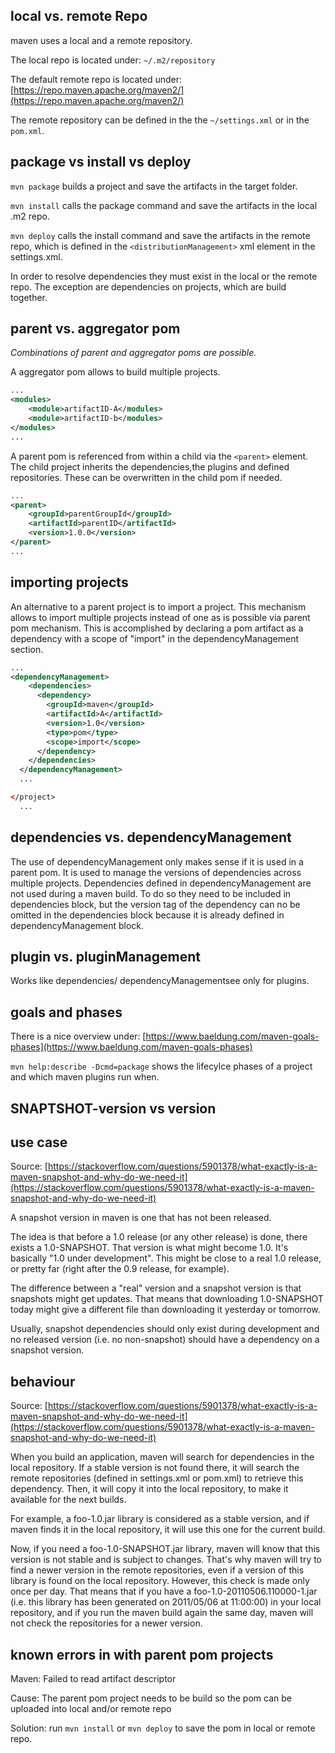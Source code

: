 ## local vs. remote Repo

maven uses a local and a remote repository. 

The local repo is located under: ``~/.m2/repository``

The default remote repo is located under: [https://repo.maven.apache.org/maven2/](https://repo.maven.apache.org/maven2/)

The remote repository can be defined in the the ``~/settings.xml`` or in the ``pom.xml``.


## package vs install vs deploy

``mvn package`` builds a project and save the artifacts in the target folder.

``mvn install`` calls the package command and save the artifacts in the local .m2 repo.


``mvn deploy`` calls the install command and save the artifacts in the remote repo, which is defined in the ``<distributionManagement>`` xml element in the settings.xml.

In order to resolve dependencies they must exist in the local or the remote repo. The exception are dependencies on projects, which are build together.

## parent vs. aggregator pom

*Combinations of parent and aggregator poms are possible.*

A aggregator pom allows to build multiple projects.  
```xml
...
<modules>
    <module>artifactID-A</modules>
    <module>artifactID-b</modules>
</modules>
...
```

A parent pom is referenced from within a child via the ``<parent>`` element. The child project inherits the dependencies,the plugins and defined repositories. These can be overwritten in the child pom if needed.

```xml
...
<parent>
    <groupId>parentGroupId</groupId>
    <artifactId>parentID</artifactId>
    <version>1.0.0</version>
</parent>
...

```

## importing projects

An alternative to a parent project is to import a project. This mechanism allows to import multiple projects instead of one as is possible via parent pom mechanism. This is accomplished by declaring a pom artifact as a dependency with a scope of "import" in the dependencyManagement section.

```xml
...
<dependencyManagement>
    <dependencies>
      <dependency>
        <groupId>maven</groupId>
        <artifactId>A</artifactId>
        <version>1.0</version>
        <type>pom</type>
        <scope>import</scope>
      </dependency>
    </dependencies>
  </dependencyManagement>
  ...

</project>
  ...
```

## dependencies vs. dependencyManagement

The use of dependencyManagement only makes sense if it is used in a parent pom. It is used to manage the versions of dependencies across multiple projects. Dependencies defined in dependencyManagement are not used during a maven build. To do so they need to be included in dependencies block, but the version tag of the dependency can no be omitted in the dependencies block because it is already defined in dependencyManagement block.

## plugin vs. pluginManagement

Works like dependencies/ dependencyManagementsee only for plugins.

## goals and phases 
There is a nice overview under: [https://www.baeldung.com/maven-goals-phases](https://www.baeldung.com/maven-goals-phases)

``mvn help:describe -Dcmd=package`` shows the lifecylce phases of a project and which maven plugins run when.

## SNAPTSHOT-version vs version


## use case
Source: [https://stackoverflow.com/questions/5901378/what-exactly-is-a-maven-snapshot-and-why-do-we-need-it](https://stackoverflow.com/questions/5901378/what-exactly-is-a-maven-snapshot-and-why-do-we-need-it)


A snapshot version in maven is one that has not been released.

The idea is that before a 1.0 release (or any other release) is done, there exists a 1.0-SNAPSHOT. That version is what might become 1.0. It's basically "1.0 under development". This might be close to a real 1.0 release, or pretty far (right after the 0.9 release, for example).

The difference between a "real" version and a snapshot version is that snapshots might get updates. That means that downloading 1.0-SNAPSHOT today might give a different file than downloading it yesterday or tomorrow.

Usually, snapshot dependencies should only exist during development and no released version (i.e. no non-snapshot) should have a dependency on a snapshot version.

## behaviour
Source: [https://stackoverflow.com/questions/5901378/what-exactly-is-a-maven-snapshot-and-why-do-we-need-it](https://stackoverflow.com/questions/5901378/what-exactly-is-a-maven-snapshot-and-why-do-we-need-it)



When you build an application, maven will search for dependencies in the local repository. If a stable version is not found there, it will search the remote repositories (defined in settings.xml or pom.xml) to retrieve this dependency. Then, it will copy it into the local repository, to make it available for the next builds.

For example, a foo-1.0.jar library is considered as a stable version, and if maven finds it in the local repository, it will use this one for the current build.

Now, if you need a foo-1.0-SNAPSHOT.jar library, maven will know that this version is not stable and is subject to changes. That's why maven will try to find a newer version in the remote repositories, even if a version of this library is found on the local repository. However, this check is made only once per day. That means that if you have a foo-1.0-20110506.110000-1.jar (i.e. this library has been generated on 2011/05/06 at 11:00:00) in your local repository, and if you run the maven build again the same day, maven will not check the repositories for a newer version.

## known errors in with parent pom projects

Maven: Failed to read artifact descriptor

Cause: The parent pom project needs to be build so the pom can be uploaded into local and/or remote repo

Solution: run ``mvn install`` or ``mvn deploy`` to save the pom in local or remote repo.